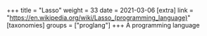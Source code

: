 +++
title = "Lasso"
weight = 33
date = 2021-03-06
[extra]
link = "https://en.wikipedia.org/wiki/Lasso_(programming_language)"
[taxonomies]
groups = ["proglang"]
+++
A programming language

